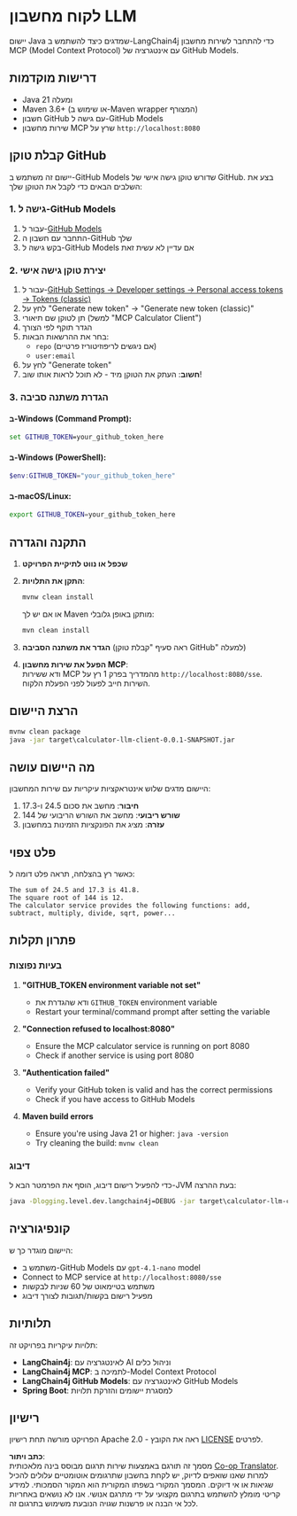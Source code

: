<!--
CO_OP_TRANSLATOR_METADATA:
{
  "original_hash": "ac2459c0d5cc823922e3d9240a95028c",
  "translation_date": "2025-06-11T13:30:17+00:00",
  "source_file": "03-GettingStarted/03-llm-client/solution/java/README.md",
  "language_code": "he"
}
-->
# לקוח מחשבון LLM

יישום Java שמדגים כיצד להשתמש ב-LangChain4j כדי להתחבר לשירות מחשבון MCP (Model Context Protocol) עם אינטגרציה של GitHub Models.

## דרישות מוקדמות

- Java 21 ומעלה  
- Maven 3.6+ (או שימוש ב-Maven wrapper המצורף)  
- חשבון GitHub עם גישה ל-GitHub Models  
- שירות מחשבון MCP שרץ על `http://localhost:8080`  

## קבלת טוקן GitHub

יישום זה משתמש ב-GitHub Models שדורש טוקן גישה אישי של GitHub. בצע את השלבים הבאים כדי לקבל את הטוקן שלך:

### 1. גישה ל-GitHub Models  
1. עבור ל-[GitHub Models](https://github.com/marketplace/models)  
2. התחבר עם חשבון ה-GitHub שלך  
3. בקש גישה ל-GitHub Models אם עדיין לא עשית זאת  

### 2. יצירת טוקן גישה אישי  
1. עבור ל-[GitHub Settings → Developer settings → Personal access tokens → Tokens (classic)](https://github.com/settings/tokens)  
2. לחץ על "Generate new token" → "Generate new token (classic)"  
3. תן לטוקן שם תיאורי (למשל "MCP Calculator Client")  
4. הגדר תוקף לפי הצורך  
5. בחר את ההרשאות הבאות:  
   - `repo` (אם ניגשים לריפוזיטוריז פרטיים)  
   - `user:email`  
6. לחץ על "Generate token"  
7. **חשוב**: העתק את הטוקן מיד - לא תוכל לראות אותו שוב!  

### 3. הגדרת משתנה סביבה

#### ב-Windows (Command Prompt):  
```cmd
set GITHUB_TOKEN=your_github_token_here
```

#### ב-Windows (PowerShell):  
```powershell
$env:GITHUB_TOKEN="your_github_token_here"
```

#### ב-macOS/Linux:  
```bash
export GITHUB_TOKEN=your_github_token_here
```

## התקנה והגדרה

1. **שכפל או נווט לתיקיית הפרויקט**

2. **התקן את התלויות**:  
   ```cmd
   mvnw clean install
   ```  
   או אם יש לך Maven מותקן באופן גלובלי:  
   ```cmd
   mvn clean install
   ```

3. **הגדר את משתנה הסביבה** (ראה סעיף "קבלת טוקן GitHub" למעלה)

4. **הפעל את שירות מחשבון MCP**:  
   ודא ששירות MCP מהמדריך בפרק 1 רץ על `http://localhost:8080/sse`. השירות חייב לפעול לפני הפעלת הלקוח.

## הרצת היישום

```cmd
mvnw clean package
java -jar target\calculator-llm-client-0.0.1-SNAPSHOT.jar
```

## מה היישום עושה

היישום מדגים שלוש אינטראקציות עיקריות עם שירות המחשבון:

1. **חיבור**: מחשב את סכום 24.5 ו-17.3  
2. **שורש ריבועי**: מחשב את השורש הריבועי של 144  
3. **עזרה**: מציג את הפונקציות הזמינות במחשבון  

## פלט צפוי

כאשר רץ בהצלחה, תראה פלט דומה ל:

```
The sum of 24.5 and 17.3 is 41.8.
The square root of 144 is 12.
The calculator service provides the following functions: add, subtract, multiply, divide, sqrt, power...
```

## פתרון תקלות

### בעיות נפוצות

1. **"GITHUB_TOKEN environment variable not set"**  
   - ודא שהגדרת את `GITHUB_TOKEN` environment variable
   - Restart your terminal/command prompt after setting the variable

2. **"Connection refused to localhost:8080"**
   - Ensure the MCP calculator service is running on port 8080
   - Check if another service is using port 8080

3. **"Authentication failed"**
   - Verify your GitHub token is valid and has the correct permissions
   - Check if you have access to GitHub Models

4. **Maven build errors**
   - Ensure you're using Java 21 or higher: `java -version`
   - Try cleaning the build: `mvnw clean`

### דיבוג

כדי להפעיל רישום דיבוג, הוסף את הפרמטר הבא ל-JVM בעת ההרצה:  
```cmd
java -Dlogging.level.dev.langchain4j=DEBUG -jar target\calculator-llm-client-0.0.1-SNAPSHOT.jar
```

## קונפיגורציה

היישום מוגדר כך ש:  
- משתמש ב-GitHub Models עם `gpt-4.1-nano` model
- Connect to MCP service at `http://localhost:8080/sse`  
- משתמש בטיימאוט של 60 שניות לבקשות  
- מפעיל רישום בקשות/תגובות לצורך דיבוג  

## תלותיות

תלויות עיקריות בפרויקט זה:  
- **LangChain4j**: לאינטגרציה עם AI וניהול כלים  
- **LangChain4j MCP**: לתמיכה ב-Model Context Protocol  
- **LangChain4j GitHub Models**: לאינטגרציה עם GitHub Models  
- **Spring Boot**: למסגרת יישומים והזרקת תלויות  

## רישיון

הפרויקט מורשה תחת רישיון Apache 2.0 - ראה את הקובץ [LICENSE](../../../../../../03-GettingStarted/03-llm-client/solution/java/LICENSE) לפרטים.

**כתב ויתור**:  
מסמך זה תורגם באמצעות שירות תרגום מבוסס בינה מלאכותית [Co-op Translator](https://github.com/Azure/co-op-translator). למרות שאנו שואפים לדיוק, יש לקחת בחשבון שתרגומים אוטומטיים עלולים להכיל שגיאות או אי דיוקים. המסמך המקורי בשפתו המקורית הוא המקור הסמכותי. למידע קריטי מומלץ להשתמש בתרגום מקצועי על ידי מתרגם אנושי. אנו לא נושאים באחריות לכל אי הבנה או פרשנות שגויה הנובעת משימוש בתרגום זה.